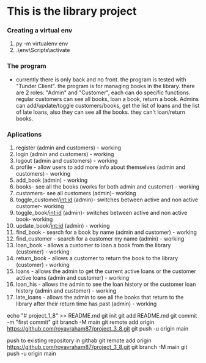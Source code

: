 # This is the library project 

### Creating a virtual env
1. py -m virtualenv env
2. .\env\Scripts\activate

### The program

* currently there is only back and no front. the program is tested with "Tunder Client". the program is for managing books in the library.
there are 2 roles: "Admin" and "Customer", each can do specific functions. regular customers can see all books, loan a book, return a book.
Admins can add/update/toggle customers/books, get the list of loans and the list of late loans, also they can see all the books. they can't loan/return books. 

### Aplications

1. register (admin and customers) - working
2. login (admin and customers) - working
3. logout (admin and customers) - working
4. profile - allow users to add more info about themselves  (admin and customers) - working
5. add_book (admin) - working
6. books- see all the books (works for both admin and customer) - working
7. customers- see all customers (admin)- working
8. toggle_customer/<int:id> (admin)- switches between active and non active customer- working
9. toggle_book/<int:id> (admin)- switches between active and non active book- working
10. update_book/<int:id> (admin) - working
11. find_book - search for a book by name (admin and customer) - working
12. find_customer - search for a customer my name (admin) - working
13. loan_book - allows a customer to loan a book from the library (customer) - working
14. return_book - allows a customer to return the book to the library (customer) - working
15. loans - allows the admin to get the current active loans or the customer active loans (admin and customer) - working
16. loan_his - allows the admin to see the loan history or the customer loan history (admin and customer) - working
17. late_loans - allows the admin to see all the books that return to the library after their return time has past (admin) - working


echo "# project_1_8" >> README.md
git init
git add README.md
git commit -m "first commit"
git branch -M main
git remote add origin https://github.com/royavraham87/project_3_8.git
git push -u origin main


push to existing repository in githab
git remote add origin https://github.com/royavraham87/project_3_8.git
git branch -M main
git push -u origin main